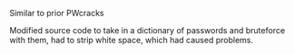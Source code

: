 Similar to prior PWcracks

Modified source code to take in a dictionary of passwords and bruteforce with them, had to strip white space, which had caused problems.